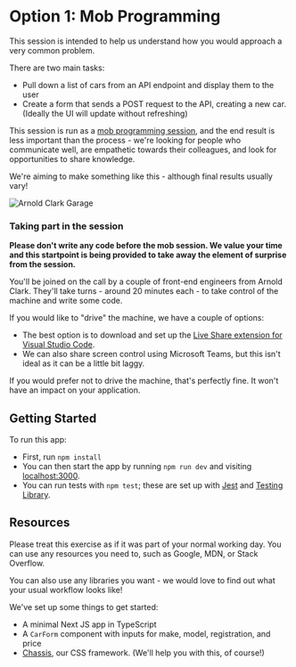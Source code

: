 # Option 1: Mob Programming

This session is intended to help us understand how you would approach a very common problem.

There are two main tasks:

- Pull down a list of cars from an API endpoint and display them to the user
- Create a form that sends a POST request to the API, creating a new car. (Ideally the UI will update without refreshing)

This session is run as a [mob programming session](https://en.wikipedia.org/wiki/Mob_programming), and the end result is less important than the process - we're looking for people who communicate well, are empathetic towards their colleagues, and look for opportunities to share knowledge.

We're aiming to make something like this - although final results usually vary!

![Arnold Clark Garage](/src/static/images/garage.gif "Arnold Clark Garage")

### Taking part in the session

**Please don't write any code before the mob session. We value your time and this startpoint is being provided to take away the element of surprise from the session.**

You'll be joined on the call by a couple of front-end engineers from Arnold Clark. They'll take turns - around 20 minutes each - to take control of the machine and write some code.

If you would like to "drive" the machine, we have a couple of options:

- The best option is to download and set up the [Live Share extension for Visual Studio Code](https://code.visualstudio.com/learn/collaboration/live-share).
- We can also share screen control using Microsoft Teams, but this isn't ideal as it can be a little bit laggy.

If you would prefer not to drive the machine, that's perfectly fine. It won't have an impact on your application.

## Getting Started

To run this app:

- First, run `npm install`
- You can then start the app by running `npm run dev` and visiting [localhost:3000](http://localhost:3000).
- You can run tests with `npm test`; these are set up with [Jest](https://jestjs.io/) and [Testing Library](https://testing-library.com/docs/react-testing-library/intro/).

## Resources

Please treat this exercise as if it was part of your normal working day. You can use any resources you need to, such as Google, MDN, or Stack Overflow.

You can also use any libraries you want - we would love to find out what your usual workflow looks like!

We've set up some things to get started:

- A minimal Next JS app in TypeScript
- A `CarForm` component with inputs for make, model, registration, and price
- [Chassis](https://arnoldclark.github.io/chassis/), our CSS framework. (We'll help you with this, of course!)
